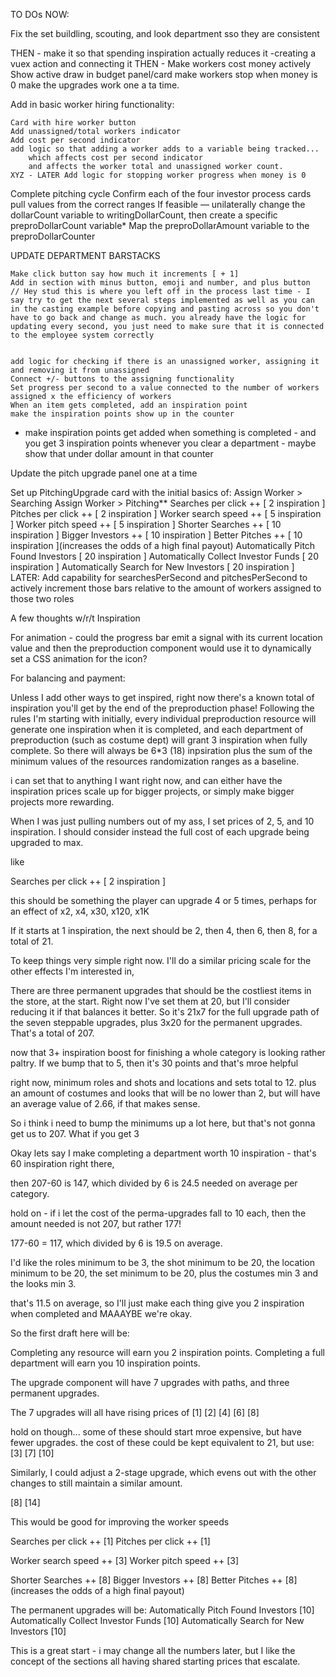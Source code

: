 TO DOs NOW:

Fix the set buildling, scouting, and look department sso they are consistent

THEN - make it so that spending inspiration actually reduces it -creating a vuex action and connecting it
THEN - Make workers cost money actively
Show active draw in budget panel/card
make workers stop when money is 0
make the upgrades work one a ta time.

Add in basic worker hiring functionality:

    Card with hire worker button
    Add unassigned/total workers indicator
    Add cost per second indicator
    add logic so that adding a worker adds to a variable being tracked...
        which affects cost per second indicator
        and affects the worker total and unassigned worker count.
    XYZ - LATER Add logic for stopping worker progress when money is 0

Complete pitching cycle
Confirm each of the four investor process cards pull values from the correct ranges
If feasible — unilaterally change the dollarCount variable to writingDollarCount, then create a specific preproDollarCount variable\*
Map the preproDollarAmount variable to the preproDollarCounter

UPDATE DEPARTMENT BARSTACKS

    Make click button say how much it increments [ + 1]
    Add in section with minus button, emoji and number, and plus button
    // Hey stud this is where you left off in the process last time - I say try to get the next several steps implemented as well as you can in the casting example before copying and pasting across so you don't have to go back and change as much. you already have the logic for updating every second, you just need to make sure that it is connected to the employee system correctly


    add logic for checking if there is an unassigned worker, assigning it and removing it from unassigned
    Connect +/- buttons to the assigning functionality
    Set progress per second to a value connected to the number of workers assigned x the efficiency of workers
    When an item gets completed, add an inspiration point
    make the inspiration points show up in the counter

- make inspiration points get added when something is completed - and you get 3 inspiration points whenever you clear a department - maybe show that under dollar amount in that counter

Update the pitch upgrade panel one at a time

Set up PitchingUpgrade card with the initial basics of:
Assign Worker > Searching
Assign Worker > Pitching\*\*
Searches per click ++ [ 2 inspiration ]
Pitches per click ++ [ 2 inspiration ]
Worker search speed ++ [ 5 inspiration ]
Worker pitch speed ++ [ 5 inspiration ]
Shorter Searches ++ [ 10 inspiration ]
Bigger Investors ++ [ 10 inspiration ]
Better Pitches ++ [ 10 inspiration ](increases the odds of a high final payout)
Automatically Pitch Found Investors [ 20 inspiration ]
Automatically Collect Investor Funds [ 20 inspiration ]
Automatically Search for New Investors [ 20 inspiration ]
LATER: Add capability for searchesPerSecond and pitchesPerSecond to actively increment those bars relative to the amount of workers assigned to those two roles

A few thoughts w/r/t Inspiration

For animation - could the progress bar emit a signal with its current location value and then the preproduction component would use it to dynamically set a CSS animation for the icon?

For balancing and payment:

Unless I add other ways to get inspired, right now there's a known total of inspiration you'll get by the end of the preproduction phase! Following the rules I'm starting with initially, every individual preproduction resource will generate one inspiration when it is completed, and each department of preproduction (such as costume dept) will grant 3 inspiration when fully complete. So there will always be 6\*3 (18) inpsiration plus the sum of the minimum values of the resources randomization ranges as a baseline.

i can set that to anything I want right now, and can either have the inspiration prices scale up for bigger projects, or simply make bigger projects more rewarding.

When I was just pulling numbers out of my ass, I set prices of 2, 5, and 10 inspiration. I should consider instead the full cost of each upgrade being upgraded to max.

like

Searches per click ++ [ 2 inspiration ]

this should be something the player can upgrade 4 or 5 times, perhaps for an effect of
x2, x4, x30, x120, x1K

If it starts at 1 inspiration, the next should be 2, then 4, then 6, then 8, for a total of 21.

To keep things very simple right now. I'll do a similar pricing scale for the other effects I'm interested in,

There are three permanent upgrades that should be the costliest items in the store, at the start. Right now I've set them at 20, but I'll consider reducing it if that balances it better. So it's 21x7 for the full upgrade path of the seven steppable upgrades, plus 3x20 for the permanent upgrades. That's a total of 207.

now that 3+ inspiration boost for finishing a whole category is looking rather paltry. If we bump that to 5, then it's 30 points and that's mroe helpful

right now, minimum roles and shots and locations and sets total to 12. plus an amount of costumes and looks that will be no lower than 2, but will have an average value of 2.66, if that makes sense.

So i think i need to bump the minimums up a lot here, but that's not gonna get us to 207. What if you get 3

Okay lets say I make completing a department worth 10 inspiration - that's 60 inspiration right there,

then 207-60 is 147, which divided by 6 is 24.5 needed on average per category.

hold on - if i let the cost of the perma-upgrades fall to 10 each, then the amount needed is not 207, but rather 177!

177-60 = 117, which divided by 6 is 19.5 on average.

I'd like the roles minimum to be 3, the shot minimum to be 20, the location minimum to be 20, the set minimum to be 20, plus the costumes min 3 and the looks min 3.

that's 11.5 on average, so I'll just make each thing give you 2 inspiration when completed and MAAAYBE we're okay.

So the first draft here will be:

Completing any resource will earn you 2 inspiration points.
Completing a full department will earn you 10 inspiration points.

The upgrade component will have 7 upgrades with paths, and three permanent upgrades.

The 7 upgrades will all have rising prices of
[1] [2] [4] [6] [8]

hold on though... some of these should start mroe expensive, but have fewer upgrades. the cost of these could be kept equivalent to 21, but use:
[3] [7] [10]

Similarly, I could adjust a 2-stage upgrade, which evens out with the other changes to still maintain a similar amount.

[8] [14]

This would be good for improving the worker speeds

Searches per click ++ [1]
Pitches per click ++ [1]

Worker search speed ++ [3]
Worker pitch speed ++ [3]

Shorter Searches ++ [8]
Bigger Investors ++ [8]
Better Pitches ++ [8] (increases the odds of a high final payout)

The permanent upgrades will be:
Automatically Pitch Found Investors [10]
Automatically Collect Investor Funds [10]
Automatically Search for New Investors [10]

This is a great start - i may change all the numbers later, but I like the concept of the sections all having shared starting prices that escalate.
